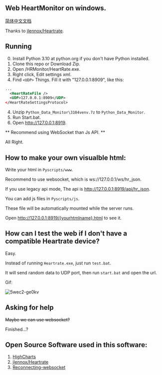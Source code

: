 ## Web HeartMonitor on windows.

[简体中文文档](Readme.Zh_cn.md)

Thanks to [jlennox/Heartrate](https://github.com/jlennox/HeartRate).

## Running

0. Install Python 3.10 at python.org if you don't have Python installed.
1. Clone this repo or Download Zip.
1. Open /HRMonitor/HeartRate.exe.
2. Right click, Edit settings xml.
3. Find `<UDP>` Things. Fill it with "127.0.0.1:8909", like this:
```xml
...
  <HeartRateFile />
  <UDP>127.0.0.1:8909</UDP>
</HeartRateSettingsProtocol>
```
4. Unzip `Python_Data_Monitor\3104venv.7z` to `Python_Data_Monitor`.
4. Run Start.bat.
5. Open http://127.0.0.1:8919.

** Recommend using WebSocket than Js API. **

All Right.

## How to make your own visualble html:

Write your html in `Pyscripts/www`. 

Recommend to use websocket, which is ws://127.0.0.1/ws/hr_json.

If you use legacy api mode, The api is http://127.0.0.1:8919/api/hr_json.

You can add js files in `Pyscripts/js`.

These file will be automatically mounted while the server runs.

Open http://127.0.0.1:8919/{yourhtmlname}.html to see it.

## How can I test the web if I don't have a compatible Heartrate device?

Easy. 

Instead of running `Heartrate.exe`, just run `test.bat`.

It will send random data to UDP port, then run `start.bat` and open the url.

Gif:

![5wec2-ge0kv](https://user-images.githubusercontent.com/36123081/189464877-2ba3af54-a36d-4c26-b3f0-7f31150c8aa6.gif)


## Asking for help

<s>Maybe we can use websocket?</s>

Finished...?

## Open Source Software used in this software:

1. [HighCharts](https://github.com/highcharts/highcharts)
2. [jlennox/Heartrate](https://github.com/jlennox/HeartRate)
3. [Reconnecting-websocket](https://github.com/joewalnes/reconnecting-websocket)
